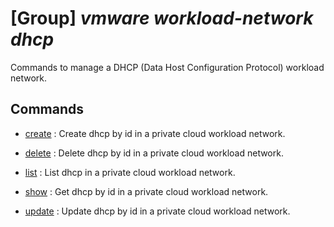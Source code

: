 # [Group] _vmware workload-network dhcp_

Commands to manage a DHCP (Data Host Configuration Protocol) workload network.

## Commands

- [create](/Commands/vmware/workload-network/dhcp/_create.md)
: Create dhcp by id in a private cloud workload network.

- [delete](/Commands/vmware/workload-network/dhcp/_delete.md)
: Delete dhcp by id in a private cloud workload network.

- [list](/Commands/vmware/workload-network/dhcp/_list.md)
: List dhcp in a private cloud workload network.

- [show](/Commands/vmware/workload-network/dhcp/_show.md)
: Get dhcp by id in a private cloud workload network.

- [update](/Commands/vmware/workload-network/dhcp/_update.md)
: Update dhcp by id in a private cloud workload network.
